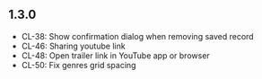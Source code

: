 ## 1.3.0
* CL-38: Show confirmation dialog when removing saved record
* CL-46: Sharing youtube link
* CL-48: Open trailer link in YouTube app or browser
* CL-50: Fix genres grid spacing